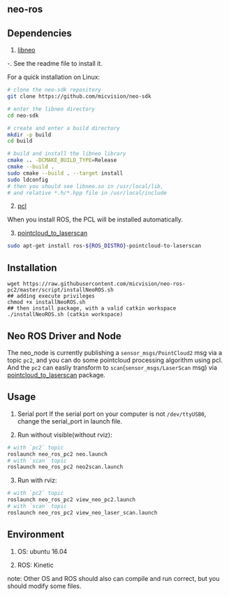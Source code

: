 neo-ros
---

## Dependencies
1. [libneo](https://www.github.com/micvision/neo-sdk)

  -. See the readme file to install it.

For a quick installation on Linux:

```bash
# clone the neo-sdk repository
git clone https://github.com/micvision/neo-sdk

# enter the libneo directory
cd neo-sdk

# create and enter a build directory
mkdir -p build
cd build

# build and install the libneo library
cmake .. -DCMAKE_BUILD_TYPE=Release
cmake --build .
sudo cmake --build . --target install
sudo ldconfig
# then you should see libneo.so in /usr/local/lib,
# and relative *.h/*.hpp file in /usr/local/include
```
2. [pcl](http://www.pointclouds.org)

  When you install ROS, the PCL will be installed automatically.

3. [pointcloud_to_laserscan](http://wiki.ros.org/pointcloud_to_laserscan)

```bash
sudo apt-get install ros-${ROS_DISTRO}-pointcloud-to-laserscan
```
## Installation

```shell
wget https://raw.githubusercontent.com/micvision/neo-ros-pc2/master/script/installNeoROS.sh
## adding execute privileges
chmod +x installNeoROS.sh
## then install package, with a valid catkin workspace
./installNeoROS.sh (catkin workspace)
```


## Neo ROS Driver and Node

The neo_node is currently publishing a `sensor_msgs/PointCloud2` msg via a topic `pc2`, and
you can do some pointcloud processing algorithm using pcl. And the `pc2` can easliy
transform to `scan`(`sensor_msgs/LaserScan` msg) via [pointcloud_to_laserscan](http://wiki.ros.org/pointcloud_to_laserscan) package.

## Usage
1. Serial port
  If the serial port on your computer is not `/dev/ttyUSB0`, change the serial_port in launch file.

2. Run without visible(without rviz):
``` bash
# with `pc2` topic
roslaunch neo_ros_pc2 neo.launch
# with `scan` topic
roslaunch neo_ros_pc2 neo2scan.launch
```

3. Run with rviz:
```bash
# with `pc2` topic
roslaunch neo_ros_pc2 view_neo_pc2.launch
# with `scan` topic
roslaunch neo_ros_pc2 view_neo_laser_scan.launch
```

## Environment

1. OS: ubuntu 16.04

2. ROS: Kinetic

note: Other OS and ROS should also can compile and run correct, but you should modify some files.

